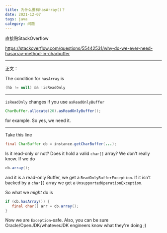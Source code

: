 ```yaml
---
title: 为什么要有hasArray()？
date: 2021-12-07
tags: java
category: 问题
---
```


直接贴StackOverflow  

<https://stackoverflow.com/questions/55442531/why-do-we-ever-need-hasarray-method-in-charbuffer>

----

正文：

The condition for `hasArray` is  
    
``` java   
(hb != null) && !isReadOnly
```

------
  
`isReadOnly` changes if you use `asReadOnlyBuffer`
  
``` java   
CharBuffer.allocate(20).asReadOnlyBuffer();
```

for example.
So yes, we need it.

------

Take this line

``` java  
final CharBuffer cb = instance.getCharBuffer(...);
```

Is it read-only or not? Does it hold a valid `char[]` array? We don't really know. If we do

``` java  
cb.array();
```

and it is a read-only Buffer, we get a `ReadOnlyBufferException`.
If it isn't backed by a `char[]` array we get a `UnsupportedOperationException`.

So what we *might* do is

``` java  
if (cb.hasArray()) {
   final char[] arr = cb.array();
}
```

Now we are `Exception`-safe.
Also, you can be sure Oracle/OpenJDK/whateverJDK engineers know what they're doing ;)


